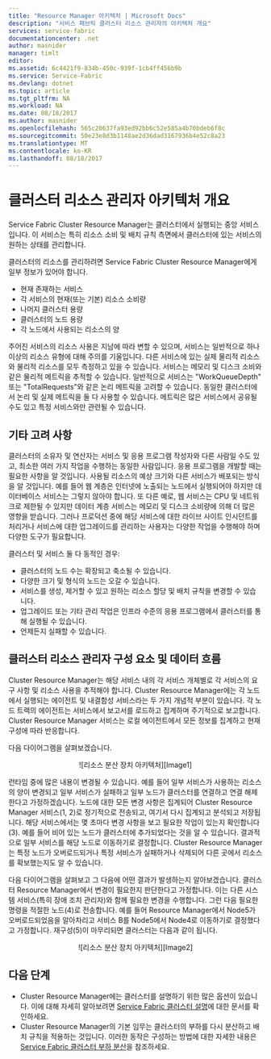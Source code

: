 ```yaml
---
title: "Resource Manager 아키텍처 | Microsoft Docs"
description: "서비스 패브릭 클러스터 리소스 관리자의 아키텍처 개요"
services: service-fabric
documentationcenter: .net
author: masnider
manager: timlt
editor: 
ms.assetid: 6c4421f9-834b-450c-939f-1cb4ff456b9b
ms.service: Service-Fabric
ms.devlang: dotnet
ms.topic: article
ms.tgt_pltfrm: NA
ms.workload: NA
ms.date: 08/18/2017
ms.author: masnider
ms.openlocfilehash: 565c20637fa93ed92bb6c52e585a4b70bdeb6f8c
ms.sourcegitcommit: 50e23e8d3b1148ae2d36dad3167936b4e52c8a23
ms.translationtype: MT
ms.contentlocale: ko-KR
ms.lasthandoff: 08/18/2017
---
```

# <a name="cluster-resource-manager-architecture-overview"></a>클러스터 리소스 관리자 아키텍처 개요
Service Fabric Cluster Resource Manager는 클러스터에서 실행되는 중앙 서비스입니다. 이 서비스는 특히 리소스 소비 및 배치 규칙 측면에서 클러스터에 있는 서비스의 원하는 상태를 관리합니다. 

클러스터의 리소스를 관리하려면 Service Fabric Cluster Resource Manager에게 일부 정보가 있어야 합니다.

- 현재 존재하는 서비스
- 각 서비스의 현재(또는 기본) 리소스 소비량 
- 나머지 클러스터 용량 
- 클러스터의 노드 용량 
- 각 노드에서 사용되는 리소스의 양

주어진 서비스의 리소스 사용은 지남에 따라 변할 수 있으며, 서비스는 일반적으로 하나 이상의 리소스 유형에 대해 주의를 기울입니다. 다른 서비스에 있는 실제 물리적 리소스와 물리적 리소스를 모두 측정하고 있을 수 있습니다. 서비스는 메모리 및 디스크 소비와 같은 물리적 메트릭을 추적할 수 있습니다. 일반적으로 서비스는 "WorkQueueDepth" 또는 "TotalRequests"와 같은 논리 메트릭을 고려할 수 있습니다. 동일한 클러스터에서 논리 및 실제 메트릭을 둘 다 사용할 수 있습니다. 메트릭은 많은 서비스에서 공유될 수도 있고 특정 서비스와만 관련될 수 있습니다.

## <a name="other-considerations"></a>기타 고려 사항
클러스터의 소유자 및 연산자는 서비스 및 응용 프로그램 작성자와 다른 사람일 수도 있고, 최소한 여러 가지 작업을 수행하는 동일한 사람입니다. 응용 프로그램을 개발할 때는 필요한 사항을 알 것입니다. 사용될 리소스의 예상 크기와 다른 서비스가 배포되는 방식을 알 것입니다. 예를 들어 웹 계층은 인터넷에 노출되는 노드에서 실행되어야 하지만 데이터베이스 서비스는 그렇지 않아야 합니다. 또 다른 예로, 웹 서비스는 CPU 및 네트워크로 제한될 수 있지만 데이터 계층 서비스는 메모리 및 디스크 소비량에 의해 더 많은 영향을 받습니다. 그러나 프로덕션 중에 해당 서비스에 대한 라이브 사이트 인시던트를 처리거나 서비스에 대한 업그레이드를 관리하는 사용자는 다양한 작업을 수행해야 하며 다양한 도구가 필요합니다. 

클러스터 및 서비스 둘 다 동적인 경우:

- 클러스터의 노드 수는 확장되고 축소될 수 있습니다.
- 다양한 크기 및 형식의 노드는 오갈 수 있습니다.
- 서비스를 생성, 제거할 수 있고 원하는 리소스 할당 및 배치 규칙을 변경할 수 있습니다.
- 업그레이드 또는 기타 관리 작업은 인프라 수준의 응용 프로그램에서 클러스터를 통해 실행될 수 있습니다.
- 언제든지 실패할 수 있습니다.

## <a name="cluster-resource-manager-components-and-data-flow"></a>클러스터 리소스 관리자 구성 요소 및 데이터 흐름
Cluster Resource Manager는 해당 서비스 내의 각 서비스 개체별로 각 서비스의 요구 사항 및 리소스 사용을 추적해야 합니다. Cluster Resource Manager에는 각 노드에서 실행되는 에이전트 및 내결함성 서비스라는 두 가지 개념적 부분이 있습니다. 각 노드 트랙의 에이전트는 서비스에서 보고서를 로드하고 집계하며 주기적으로 보고합니다. Cluster Resource Manager 서비스는 로컬 에이전트에서 모든 정보를 집계하고 현재 구성에 따라 반응합니다.

다음 다이어그램을 살펴보겠습니다.

<center>
![리소스 분산 장치 아키텍처][Image1]
</center>

런타임 중에 많은 내용이 변경될 수 있습니다. 예를 들어 일부 서비스가 사용하는 리소스의 양이 변경되고 일부 서비스가 실패하고 일부 노드가 클러스터를 연결하고 연결 해제한다고 가정하겠습니다. 노드에 대한 모든 변경 사항은 집계되어 Cluster Resource Manager 서비스(1, 2)로 정기적으로 전송되고, 여기서 다시 집계되고 분석되고 저장됩니다. 해당 서비스에서는 몇 초마다 변경 사항을 보고 필요한 작업이 있는지 확인합니다(3). 예를 들어 비어 있는 노드가 클러스터에 추가되었다는 것을 알 수 있습니다. 결과적으로 일부 서비스를 해당 노드로 이동하기로 결정합니다. Cluster Resource Manager는 특정 노드가 오버로드되거나 특정 서비스가 실패하거나 삭제되어 다른 곳에서 리소스를 확보했는지도 알 수 있습니다.

다음 다이어그램을 살펴보고 그 다음에 어떤 결과가 발생하는지 알아보겠습니다. 클러스터 Resource Manager에서 변경이 필요한지 판단한다고 가정합니다. 이는 다른 시스템 서비스(특히 장애 조치 관리자)와 함께 필요한 변경을 수행합니다. 그런 다음 필요한 명령을 적절한 노드(4)로 전송합니다. 예를 들어 Resource Manager에서 Node5가 오버로드되었음을 알아차리고 서비스 B를 Node5에서 Node4로 이동하기로 결정했다고 가정합니다. 재구성(5)이 마무리되면 클러스터는 다음과 같이 됩니다.

<center>
![리소스 분산 장치 아키텍처][Image2]
</center>

## <a name="next-steps"></a>다음 단계
- Cluster Resource Manager에는 클러스터를 설명하기 위한 많은 옵션이 있습니다. 이에 대해 자세히 알아보려면 [Service Fabric 클러스터 설명](./service-fabric-cluster-resource-manager-cluster-description.md)에 대한 문서를 확인하세요.
- Cluster Resource Manager의 기본 임무는 클러스터의 부하를 다시 분산하고 배치 규칙을 적용하는 것입니다. 이러한 동작은 구성하는 방법에 대한 자세한 내용은 [Service Fabric 클러스터 부하 분산](./service-fabric-cluster-resource-manager-balancing.md)을 참조하세요.

[Image1]:./media/service-fabric-cluster-resource-manager-architecture/Service-Fabric-Resource-Manager-Architecture-Activity-1.png
[Image2]:./media/service-fabric-cluster-resource-manager-architecture/Service-Fabric-Resource-Manager-Architecture-Activity-2.png
